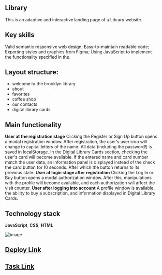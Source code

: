 ## Library

This is an adaptive and interactive landing page of a Library website.

## Key skills

Valid semantic responsive web design;
Easy-to-maintain readable code;
Exporting styles and graphics from Figma;
Using JavaScript to implement the functionality specified in the.

## Layout structure:

- welcome to the brooklyn library
- about
- favorites
- coffee shop
- our contacts
- digital library cards

## Main functionality

**User at the registration stage**
Clicking the Register or Sign Up button opens a modal registration window. After registration, the user's user icon will change to capital letters of the name. All data (including the password!) is saved in localStorage.
In the Digital Library Cards section, checking the user's card will become available. If the entered name and card number match the user data, an information panel is displayed instead of the check the card button for 10 seconds. After which the button returns to its previous state.
**User at login stage after registration**
Clicking the Log In or Buy button opens a modal authorization window. After this, manipulations with the profile will become available, and each authorization will affect the visit counter.
**User after logging into account**
A profile window is available, the ability to buy a subscription, and information displayed in Digital Library Cards.

## Technology stack

**JavaScript**, **CSS**, **HTML**

![image](https://github.com/Tetiana-KET/Library/assets/99186560/38869d97-b83c-43d8-b351-c5d134d75ae0)

## [Deploy Link](https://tetiana-ket.github.io/Library/)

## [Task Link](https://github.com/rolling-scopes-school/tasks/blob/eb98353fb0a0f67945afff7759f21e61d520e495/tasks/library/library.md)
